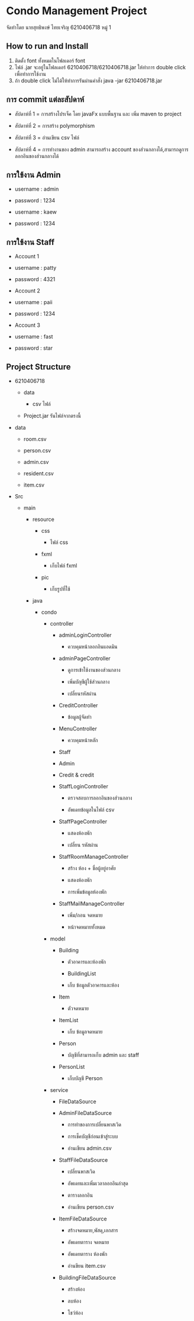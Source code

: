 # Condo Management Project
จัดทำโดย นายสุทธิพงษ์ ไทยเจริญ 6210406718 หมู่ 1



## How to run and Install

1.  ติดตั้ง font ทั้งหมดในโฟลเดอร์ font
2.  ไฟล์ .jar จะอยู่ในโฟลเดอร์ 6210406718/6210406718.jar ให้ทำการ double click เพื่อทำการใช้งาน
3.  ถ้า double click ไม่ได้ให้ทำการรันผ่านคำสั่ง java -jar 6210406718.jar

## การ commit แต่ละสัปดาห์

- สัปดาห์ที่ 1 = การสร้างโปรเจ็ค โดย javaFx แบบพื้นฐาน และ เพิ่ม maven to project

- สัปดาห์ที่ 2 = การสร้าง polymorphism

- สัปดาห์ที่ 3 = อ่านเขียน csv ไฟล์

- สัปดาห์ที่ 4 = การทำงานของ admin สามารถสร้าง account ของส่วนกลางได้,สามารถดูการลอกอินของส่วนกลางได้


## การใช้งาน Admin

- username : admin

- password : 1234

- username : kaew

- password : 1234

## การใช้งาน Staff

- Account 1

- username : patty

- password : 4321

- Account 2

- username : paii

- password : 1234

- Account 3

- username : fast

- password : star

  

## Project Structure



- 6210406718

	- data 
		- csv ไฟล์

	- Project.jar รันไฟล์จากตรงนี้

- data

	- room.csv

	- person.csv

	- admin.csv

	- resident.csv

	- item.csv
- Src
	- main

		- resource

			- css

				- ไฟล์ css

			- fxml

				- เก็บไฟล์ fxml

			- pic

				- เก็บรูปที่ใช้

		- java

			- condo

				- controller

					- adminLoginController 
						- ควบคุมหน้าลอกอินแอดมิน

					- adminPageController 

						- ดูการเข้าใช้งานของส่วนกลาง

						- เพิ่มบัญชีผู้ใช้ส่วนกลาง

						- เปลี่ยนรหัสผ่าน

					- CreditController

						- ข้อมูลผู้จัดทำ

					- MenuController

						- ควบคุมหน้าหลัก

					- Staff

					- Admin

					- Credit & credit

					- StaffLoginController

						- ตรวจสอบการลอกอินของส่วนกลาง

						- อัพเดทข้อมูลในไฟล์ csv

					- StaffPageController

						- แสดงห้องพัก

						- เปลี่ยน รหัสผ่าน

					- StaffRoomManageController

						- สร้าง ห้อง + ชื่อผู้อยู่อาศัย

						- แสดงห้องพัก

						- การเพิ่มข้อมูลห้องพัก

					- StaffMailManageController

						- เพิ่ม/ถอน จดหมาย

						- หน้าจดหมายทั้งหมด

				- model

					- Building

						- ตัวอาคารและห้องพัก

						- BuildingList

						- เก็บ ข้อมูลตัวอาคารและห้อง

					- Item

						- ตัวจดหมาย

					- ItemList

						- เก็บ ข้อมูลจดหมาย

					- Person

						- บัญชีที่สามารถเก็บ admin และ staff

					- PersonList

						- เก็บบัญชี Person

				- service

					- FileDataSource

					- AdminFileDataSource

						- การทำของการเปลี่ยนพาสเวิด

						- การเช็คบัญชีก่อนเข้าสู่ระบบ

						- อ่านเขียน admin.csv

					- StaffFileDataSource

						- เปลี่ยนพาสเวิด

						- อัพเดทและเพิ่มเวลาลอกอินล่าสุด

						- ตารางลอกอิน

						- อ่านเขียน person.csv

					- ItemFileDataSource

						- สร้างจดหมาย,พัสดุ,เอกสาร

						- อัพเดทตาราง จดหมาย

						- อัพเดทตาราง ห้องพัก

						- อ่านขียน item.csv

					- BuildingFileDataSource

						- สร้างห้อง

						- ลบห้อง

						- โชว์ห้อง

